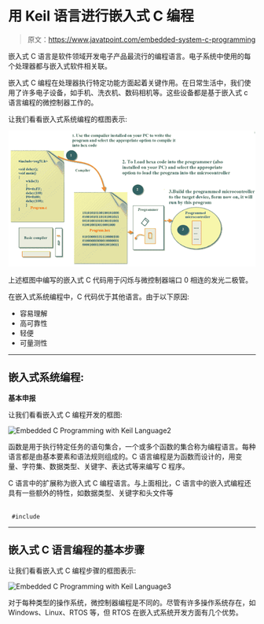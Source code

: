 # 用 Keil 语言进行嵌入式 C 编程

> 原文：<https://www.javatpoint.com/embedded-system-c-programming>

嵌入式 C 语言是软件领域开发电子产品最流行的编程语言。电子系统中使用的每个处理器都与嵌入式软件相关联。

嵌入式 C 编程在处理器执行特定功能方面起着关键作用。在日常生活中，我们使用了许多电子设备，如手机、洗衣机、数码相机等。这些设备都是基于嵌入式 c 语言编程的微控制器工作的。

让我们看看嵌入式系统编程的框图表示:

![Embedded C Programming with Keil Language1](img/092a176e8936c6d4a9b02e83aa58a14b.png)

上述框图中编写的嵌入式 C 代码用于闪烁与微控制器端口 0 相连的发光二极管。

在嵌入式系统编程中，C 代码优于其他语言。由于以下原因:

*   容易理解
*   高可靠性
*   轻便
*   可量测性

* * *

## 嵌入式系统编程:

**基本申报**

让我们看看嵌入式 C 编程开发的框图:

![Embedded C Programming with Keil Language2](img/a7bda57ad4d3739e2e20cf3ac53039e1.png)

函数是用于执行特定任务的语句集合，一个或多个函数的集合称为编程语言。每种语言都是由基本要素和语法规则组成的。C 语言编程是为函数而设计的，用变量、字符集、数据类型、关键字、表达式等来编写 C 程序。

C 语言中的扩展称为嵌入式 C 编程语言。与上面相比，C 语言中的嵌入式编程还具有一些额外的特性，如数据类型、关键字和头文件等

```

 #include
```

* * *

## 嵌入式 C 语言编程的基本步骤

让我们看看嵌入式 C 编程步骤的框图表示:

![Embedded C Programming with Keil Language3](img/58455d74e8b4196ff20ba2407288cd3f.png)

对于每种类型的操作系统，微控制器编程是不同的。尽管有许多操作系统存在，如 Windows、Linux、RTOS 等，但 RTOS 在嵌入式系统开发方面有几个优势。